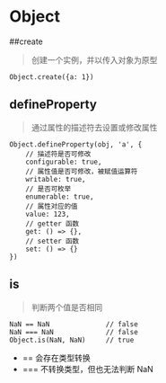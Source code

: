 # Object

##create

> 创建一个实例，并以传入对象为原型

~~~
Object.create({a: 1})
~~~

## defineProperty

> 通过属性的描述符去设置或修改属性

~~~
Object.defineProperty(obj, 'a', {
    // 描述符是否可修改
    configurable: true,
    // 属性值是否可修改，被赋值运算符
    writable: true,
    // 是否可枚举
    enumerable: true,
    // 属性对应的值
    value: 123,
    // getter 函数
    get: () => {},
    // setter 函数
    set: () => {}
})
~~~

## is

> 判断两个值是否相同

~~~
NaN == NaN              // false
NaN === NaN             // false
Object.is(NaN, NaN)     // true
~~~

* == 会存在类型转换
* === 不转换类型，但也无法判断 NaN

